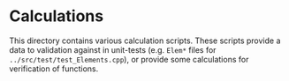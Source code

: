 # Calculations

This directory contains various calculation scripts.
These scripts provide a data to validation against in unit-tests (e.g. `Elem*` files for `../src/test/test_Elements.cpp`), or provide some calculations for verification of functions.